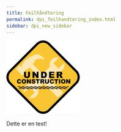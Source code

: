```yaml
---
title: Feilhåndtering
permalink: dpi_feilhandtering_index.html
sidebar: dpi_new_sidebar
---
```


![](/images/dpi/underarbeide.png)

Dette er en test!
